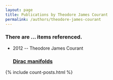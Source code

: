 ```yaml
---
layout: page
title: Publications by Theodore James Courant
permalink: /authors/theodore-james-courant
---
```


<h3 id="number-posts">There are ... items referenced.</h3>
<ul class="post-list">
<li><span class='post-meta'>2012 -- Theodore James Courant</span><h3><a class='post-link' href="{{ site.baseurl }}/dirac-manifolds">Dirac manifolds</a></h3></li>

</ul>
{% include count-posts.html %}
